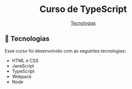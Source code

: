 <h1 align="center"> Curso de TypeScript </h1>


<p align="center">
  <a href="#-tecnologias">Tecnologias</a>
<br>

## 🚀 Tecnologias

Esse curso foi desenvolvido com as seguintes tecnologias:

- HTML e CSS
- JavaScript
- TypeScript
- Webpack
- Node
